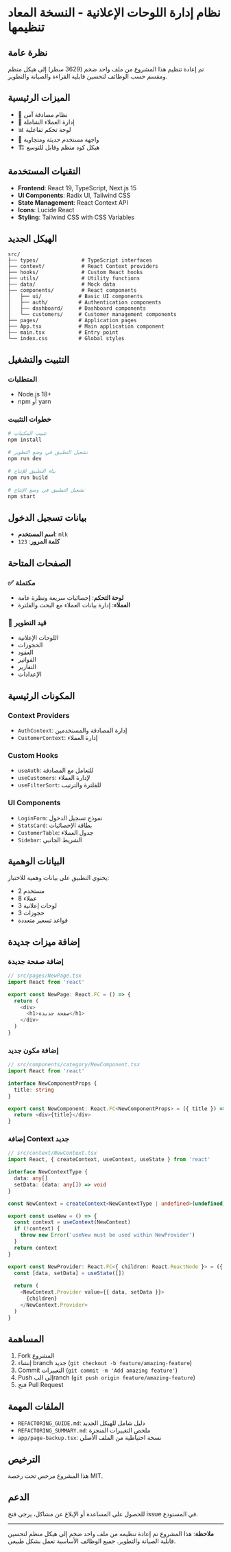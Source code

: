 # نظام إدارة اللوحات الإعلانية - النسخة المعاد تنظيمها

## نظرة عامة
تم إعادة تنظيم هذا المشروع من ملف واحد ضخم (3629 سطر) إلى هيكل منظم ومقسم حسب الوظائف لتحسين قابلية القراءة والصيانة والتطوير.

## الميزات الرئيسية
- 🔐 نظام مصادقة آمن
- 👥 إدارة العملاء الشاملة
- 📊 لوحة تحكم تفاعلية
- 🎯 واجهة مستخدم حديثة ومتجاوبة
- 🏗️ هيكل كود منظم وقابل للتوسع

## التقنيات المستخدمة
- **Frontend**: React 19, TypeScript, Next.js 15
- **UI Components**: Radix UI, Tailwind CSS
- **State Management**: React Context API
- **Icons**: Lucide React
- **Styling**: Tailwind CSS with CSS Variables

## الهيكل الجديد

```
src/
├── types/              # TypeScript interfaces
├── context/            # React Context providers
├── hooks/              # Custom React hooks
├── utils/              # Utility functions
├── data/               # Mock data
├── components/         # React components
│   ├── ui/            # Basic UI components
│   ├── auth/          # Authentication components
│   ├── dashboard/     # Dashboard components
│   └── customers/     # Customer management components
├── pages/             # Application pages
├── App.tsx            # Main application component
├── main.tsx           # Entry point
└── index.css          # Global styles
```

## التثبيت والتشغيل

### المتطلبات
- Node.js 18+ 
- npm أو yarn

### خطوات التثبيت
```bash
# تثبيت المكتبات
npm install

# تشغيل التطبيق في وضع التطوير
npm run dev

# بناء التطبيق للإنتاج
npm run build

# تشغيل التطبيق في وضع الإنتاج
npm start
```

## بيانات تسجيل الدخول
- **اسم المستخدم**: `mlk`
- **كلمة المرور**: `123`

## الصفحات المتاحة

### ✅ مكتملة
- **لوحة التحكم**: إحصائيات سريعة ونظرة عامة
- **العملاء**: إدارة بيانات العملاء مع البحث والفلترة

### 🔄 قيد التطوير
- اللوحات الإعلانية
- الحجوزات
- العقود
- الفواتير
- التقارير
- الإعدادات

## المكونات الرئيسية

### Context Providers
- `AuthContext`: إدارة المصادقة والمستخدمين
- `CustomerContext`: إدارة العملاء

### Custom Hooks
- `useAuth`: للتعامل مع المصادقة
- `useCustomers`: لإدارة العملاء
- `useFilterSort`: للفلترة والترتيب

### UI Components
- `LoginForm`: نموذج تسجيل الدخول
- `StatsCard`: بطاقة الإحصائيات
- `CustomerTable`: جدول العملاء
- `Sidebar`: الشريط الجانبي

## البيانات الوهمية
يحتوي التطبيق على بيانات وهمية للاختبار:
- 2 مستخدم
- 8 عملاء
- 3 لوحات إعلانية
- 3 حجوزات
- قواعد تسعير متعددة

## إضافة ميزات جديدة

### إضافة صفحة جديدة
```typescript
// src/pages/NewPage.tsx
import React from 'react'

export const NewPage: React.FC = () => {
  return (
    <div>
      <h1>صفحة جديدة</h1>
    </div>
  )
}
```

### إضافة مكون جديد
```typescript
// src/components/category/NewComponent.tsx
import React from 'react'

interface NewComponentProps {
  title: string
}

export const NewComponent: React.FC<NewComponentProps> = ({ title }) => {
  return <div>{title}</div>
}
```

### إضافة Context جديد
```typescript
// src/context/NewContext.tsx
import React, { createContext, useContext, useState } from 'react'

interface NewContextType {
  data: any[]
  setData: (data: any[]) => void
}

const NewContext = createContext<NewContextType | undefined>(undefined)

export const useNew = () => {
  const context = useContext(NewContext)
  if (!context) {
    throw new Error('useNew must be used within NewProvider')
  }
  return context
}

export const NewProvider: React.FC<{ children: React.ReactNode }> = ({ children }) => {
  const [data, setData] = useState([])
  
  return (
    <NewContext.Provider value={{ data, setData }}>
      {children}
    </NewContext.Provider>
  )
}
```

## المساهمة
1. Fork المشروع
2. إنشاء branch جديد (`git checkout -b feature/amazing-feature`)
3. Commit التغييرات (`git commit -m 'Add amazing feature'`)
4. Push إلى البranch (`git push origin feature/amazing-feature`)
5. فتح Pull Request

## الملفات المهمة
- `REFACTORING_GUIDE.md`: دليل شامل للهيكل الجديد
- `REFACTORING_SUMMARY.md`: ملخص التغييرات المنجزة
- `app/page-backup.tsx`: نسخة احتياطية من الملف الأصلي

## الترخيص
هذا المشروع مرخص تحت رخصة MIT.

## الدعم
للحصول على المساعدة أو الإبلاغ عن مشاكل، يرجى فتح issue في المستودع.

---

**ملاحظة**: هذا المشروع تم إعادة تنظيمه من ملف واحد ضخم إلى هيكل منظم لتحسين قابلية الصيانة والتطوير. جميع الوظائف الأساسية تعمل بشكل طبيعي.
